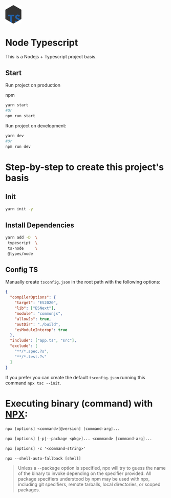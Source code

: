 <img alt="Node Typescript logo" src="logo.png" width="10%">

# Node Typescript

This is a Nodejs + Typescript project basis.

## Start

Run project on production

npm

```bash
yarn start
#Or
npm run start
```

Run project on development:

```bash
yarn dev
#Or
npm run dev
```

# Step-by-step to create this project's basis

## Init

```bash
yarn init -y
```

## Install Dependencies

```bash
yarn add -D  \
 typescript  \
 ts-node     \
 @types/node
```

## Config TS

Manually create `tsconfig.json` in the root path with the following options:

```json
{
  "compilerOptions": {
    "target": "ES2020",
    "lib": ["ESNext"],
    "module": "commonjs",
    "allowJs": true,
    "outDir": "./build",
    "esModuleInterop": true
  },
  "include": ["app.ts", "src"],
  "exclude": [
    "**/*.spec.?s",
    "**/*.test.?s"
  ]
}
```

If you prefer you can create the default `tsconfig.json` running this command `npx tsc --init`.

# Executing binary (command) with [NPX](https://www.npmjs.com/package/npx):

`npx [options] <command>[@version] [command-arg]...`

`npx [options] [-p|--package <pkg>]... <command> [command-arg]...`

`npx [options] -c '<command-string>'`

`npx --shell-auto-fallback [shell]`


> Unless a --package option is specified, npx will try to guess the name of the binary to invoke depending on the specifier provided. All package specifiers understood by npm may be used with npx, including git specifiers, remote tarballs, local directories, or scoped packages.